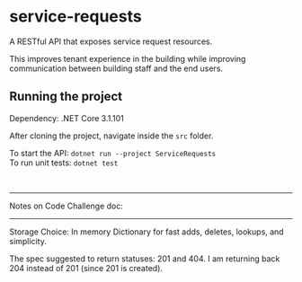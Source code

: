 # service-requests
A RESTful API that exposes service request resources.

 This improves tenant experience in the building while improving communication between building staff and the end users.

Running the project
-
Dependency: .NET Core 3.1.101

After cloning the project, navigate inside the `src` folder.

To start the API: `dotnet run --project ServiceRequests`<br>
To run unit tests:  `dotnet test`

<br>

****
Notes on Code Challenge doc:
****
Storage Choice: In memory Dictionary for fast adds, deletes, lookups, and simplicity.


The spec suggested to return statuses: 201 and 404. I am returning back 204 instead of 201 (since 201 is created). 